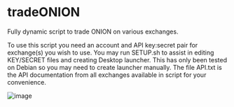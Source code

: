 # tradeONION
Fully dynamic script to trade ONION on various exchanges.

To use this script you need an account and API key:secret pair for exchange(s) you wish to use. You may run SETUP.sh to assist in editing KEY/SECRET files and creating Desktop launcher. This has only been tested on Debian so you may need to create launcher manually.
The file API.txt is the API documentation from all exchanges available in script for your convenience.

![image](https://user-images.githubusercontent.com/36109325/163430464-c9dfd356-c036-4587-81c0-89546b9ed19d.png)

